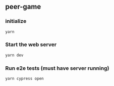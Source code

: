 ## peer-game

### initialize

```sh
yarn
```

### Start the web server

```sh
yarn dev
```

### Run e2e tests (must have server running)

```sh
yarn cypress open
```
